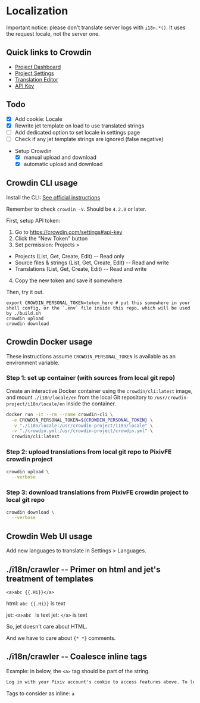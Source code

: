 # Localization

Important notice: please don't translate server logs with `i18n.*()`. It uses the request locale, not the server one.

## Quick links to Crowdin

- [Project Dashboard](https://crowdin.com/project/pixivfe)
- [Project Settings](https://crowdin.com/project/pixivfe/settings)
- [Translation Editor](https://crowdin.com/editor/pixivfe)
- [API Key](https://crowdin.com/settings#api-key)

## Todo

- [x] Add cookie: Locale
- [x] Rewrite jet template on load to use translated strings
- [ ] Add dedicated option to set locale in settings page
- [ ] Check if any jet template strings are ignored (false negative)
- Setup Crowdin
  - [x] manual upload and download
  - [x] automatic upload and download

## Crowdin CLI usage

Install the CLI: [See official instructions](https://crowdin.github.io/crowdin-cli/installation)

Remember to check `crowdin -V`. Should be `4.2.0` or later.

First, setup API token:

1. Go to https://crowdin.com/settings#api-key
2. Click the "New Token" button
3. Set permission: Projects >
  - Projects (List, Get, Create, Edit) -- Read only
  - Source files & strings (List, Get, Create, Edit) -- Read and write
  - Translations (List, Get, Create, Edit) -- Read and write
4. Copy the new token and save it somewhere

Then, try it out.

```shell
export CROWDIN_PERSONAL_TOKEN=token_here # put this somewhere in your shell config, or the `.env` file inside this repo, which will be used by ./build.sh
crowdin upload
crowdin download
```

## Crowdin Docker usage

These instructions assume `CROWDIN_PERSONAL_TOKEN` is available as an environment variable.

### Step 1: set up container (with sources from local git repo)

Create an interactive Docker container using the `crowdin/cli:latest` image, and mount `./i18n/locale/en` from the local Git repository to `/usr/crowdin-project/i18n/locale/en` inside the container.

```sh
docker run -it --rm --name crowdin-cli \
  -e CROWDIN_PERSONAL_TOKEN=${CROWDIN_PERSONAL_TOKEN} \
  -v "./i18n/locale:/usr/crowdin-project/i18n/locale" \
  -v "./crowdin.yml:/usr/crowdin-project/crowdin.yml" \
  crowdin/cli:latest
```

### Step 2: upload translations from local git repo to PixivFE crowdin project

```sh
crowdin upload \
  --verbose
```

### Step 3: download translations from PixivFE crowdin project to local git repo

```sh
crowdin download \
  --verbose
```

## Crowdin Web UI usage

Add new languages to translate in Settings > Languages.

## ./i18n/crawler -- Primer on html and jet's treatment of templates

```
<a>abc {{.Hi}}</a>
```

html: `abc {{.Hi}}` is text

jet: `<a>abc ` is text
jet: `</a>` is text

So, jet doesn't care about HTML.

And we have to care about `{* *}` comments.

## ./i18n/crawler -- Coalesce inline tags

Example: in below, the `<a>` tag should be part of the string.

```html
Log in with your Pixiv account's cookie to access features above. To learn how to obtain your cookie, please see <a href="https://pixivfe-docs.pages.dev/obtaining-pixivfe-token/">the guide on obtaining your PixivFE token</a>.
```

Tags to consider as inline: `a`
